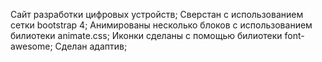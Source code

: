 Сайт разработки цифровых устройств;
Сверстан с использованием сетки bootstrap 4;
Анимированы несколько блоков с использованием билиотеки animate.css;
Иконки сделаны с помощью билиотеки font-awesome;
Сделан адаптив;

